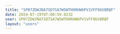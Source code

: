 ```yaml
---
title: "SP07ZDWJNA7SD7SA7W5WTH9RHW6PV1VFF9GV8RQF"
date: 2024-07-19T07:08:59.023Z
user: SP07ZDWJNA7SD7SA7W5WTH9RHW6PV1VFF9GV8RQF
layout: "users"
---
```

    